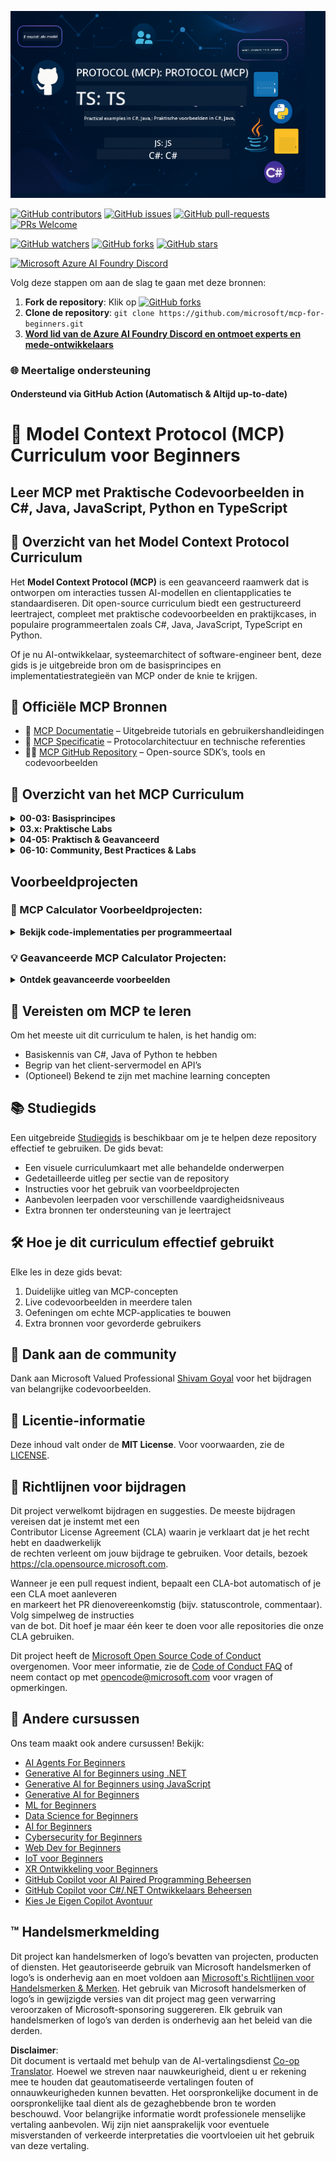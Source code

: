 <!--
CO_OP_TRANSLATOR_METADATA:
{
  "original_hash": "a94f85d76c34db9e2230c3d70787d320",
  "translation_date": "2025-06-27T15:09:48+00:00",
  "source_file": "README.md",
  "language_code": "nl"
}
-->
![MCP-voor-beginners](../../translated_images/mcp-beginners.2ce2b317996369ff66c5b72e25eff9d4288ab2741fc70c0b4e523d1ae1e249fd.nl.png) 

[![GitHub contributors](https://img.shields.io/github/contributors/microsoft/mcp-for-beginners.svg)](https://GitHub.com/microsoft/mcp-for-beginners/graphs/contributors)
[![GitHub issues](https://img.shields.io/github/issues/microsoft/mcp-for-beginners.svg)](https://GitHub.com/microsoft/mcp-for-beginners/issues)
[![GitHub pull-requests](https://img.shields.io/github/issues-pr/microsoft/mcp-for-beginners.svg)](https://GitHub.com/microsoft/mcp-for-beginners/pulls)
[![PRs Welcome](https://img.shields.io/badge/PRs-welcome-brightgreen.svg?style=flat-square)](http://makeapullrequest.com)

[![GitHub watchers](https://img.shields.io/github/watchers/microsoft/mcp-for-beginners.svg?style=social&label=Watch)](https://GitHub.com/microsoft/mcp-for-beginners/watchers)
[![GitHub forks](https://img.shields.io/github/forks/microsoft/mcp-for-beginners.svg?style=social&label=Fork)](https://GitHub.com/microsoft/mcp-for-beginners/fork)
[![GitHub stars](https://img.shields.io/github/stars/microsoft/mcp-for-beginners?style=social&label=Star)](https://GitHub.com/microsoft/mcp-for-beginners/stargazers)


[![Microsoft Azure AI Foundry Discord](https://dcbadge.vercel.app/api/server/ByRwuEEgH4)](https://discord.com/invite/ByRwuEEgH4)


Volg deze stappen om aan de slag te gaan met deze bronnen:
1. **Fork de repository**: Klik op [![GitHub forks](https://img.shields.io/github/forks/microsoft/mcp-for-beginners.svg?style=social&label=Fork)](https://GitHub.com/microsoft/mcp-for-beginners/fork)
2. **Clone de repository**:   `git clone https://github.com/microsoft/mcp-for-beginners.git`
3. [**Word lid van de Azure AI Foundry Discord en ontmoet experts en mede-ontwikkelaars**](https://discord.com/invite/ByRwuEEgH4)


### 🌐 Meertalige ondersteuning

#### Ondersteund via GitHub Action (Automatisch & Altijd up-to-date)

# 🚀 Model Context Protocol (MCP) Curriculum voor Beginners

## **Leer MCP met Praktische Codevoorbeelden in C#, Java, JavaScript, Python en TypeScript**

## 🧠 Overzicht van het Model Context Protocol Curriculum

Het **Model Context Protocol (MCP)** is een geavanceerd raamwerk dat is ontworpen om interacties tussen AI-modellen en clientapplicaties te standaardiseren. Dit open-source curriculum biedt een gestructureerd leertraject, compleet met praktische codevoorbeelden en praktijkcases, in populaire programmeertalen zoals C#, Java, JavaScript, TypeScript en Python.

Of je nu AI-ontwikkelaar, systeemarchitect of software-engineer bent, deze gids is je uitgebreide bron om de basisprincipes en implementatiestrategieën van MCP onder de knie te krijgen.

## 🔗 Officiële MCP Bronnen

- 📘 [MCP Documentatie](https://modelcontextprotocol.io/) – Uitgebreide tutorials en gebruikershandleidingen  
- 📜 [MCP Specificatie](https://spec.modelcontextprotocol.io/) – Protocolarchitectuur en technische referenties  
- 🧑‍💻 [MCP GitHub Repository](https://github.com/modelcontextprotocol) – Open-source SDK’s, tools en codevoorbeelden  

## 🧭 Overzicht van het MCP Curriculum

<details>
  <summary><strong>00-03: Basisprincipes</strong></summary>

- **00. Introductie tot MCP**  
  Overzicht van het Model Context Protocol en het belang ervan in AI-pijplijnen. [Lees meer](./00-Introduction/README.md)
- **01. Kernconcepten uitgelegd**  
  Diepgaande verkenning van de kernconcepten van MCP. [Lees meer](./01-CoreConcepts/README.md)
- **02. Beveiliging in MCP**  
  Beveiligingsrisico’s en beste praktijken. [Lees meer](./02-Security/README.md)
- **03. Aan de slag met MCP**  
  Omgevingsinstellingen, basisservers/clients, integratie. [Lees meer](./03-GettingStarted/README.md)
</details>

<details>
  <summary><strong>03.x: Praktische Labs</strong></summary>

- **3.1. Eerste server** – [Gids](./03-GettingStarted/01-first-server/README.md)
- **3.2. Eerste client** – [Gids](./03-GettingStarted/02-client/README.md)
- **3.3. Client met LLM** – [Gids](./03-GettingStarted/03-llm-client/README.md)
- **3.4. Een server gebruiken met Visual Studio Code** – [Gids](./03-GettingStarted/04-vscode/README.md)
- **3.5. Een server maken met SSE** – [Gids](./03-GettingStarted/05-sse-server/README.md)
- **3.6. HTTP Streaming** – [Gids](./03-GettingStarted/06-http-streaming/README.md)
- **3.7. Gebruik AI Toolkit** – [Gids](./03-GettingStarted/07-aitk/README.md)
- **3.8. Je server testen** – [Gids](./03-GettingStarted/08-testing/README.md)
- **3.9. Je server uitrollen** – [Gids](./03-GettingStarted/09-deployment/README.md)
</details>

<details>
  <summary><strong>04-05: Praktisch & Geavanceerd</strong></summary>

- **04. Praktische Implementatie**  
  SDK’s, debuggen, testen, herbruikbare prompt-templates. [Lees meer](./04-PracticalImplementation/README.md)
- **05. Geavanceerde Onderwerpen in MCP**  
  Multi-modale AI, schaalbaarheid, enterprise toepassingen. [Lees meer](./05-AdvancedTopics/README.md)
- **5.1. MCP Integratie met Azure** – [Gids](./05-AdvancedTopics/mcp-integration/README.md)
- **5.2. Multi-modality** – [Gids](./05-AdvancedTopics/mcp-multi-modality/README.md)
- **5.3. MCP OAuth2 Demo** – [Gids](./05-AdvancedTopics/mcp-oauth2-demo/README.md)
- **5.4. Root Contexts** – [Gids](./05-AdvancedTopics/mcp-root-contexts/README.md)
- **5.5. Routing** – [Gids](./05-AdvancedTopics/mcp-routing/README.md)
- **5.6. Sampling** – [Gids](./05-AdvancedTopics/mcp-sampling/README.md)
- **5.7. Schalen** – [Gids](./05-AdvancedTopics/mcp-scaling/README.md)
- **5.8. Beveiliging** – [Gids](./05-AdvancedTopics/mcp-security/README.md)
- **5.9. Web Search MCP** – [Gids](./05-AdvancedTopics/web-search-mcp/README.md)
- **5.10. Realtime Streaming** – [Gids](./05-AdvancedTopics/mcp-realtimestreaming/README.md)
- **5.11. Realtime Web Search** – [Gids](./05-AdvancedTopics/mcp-realtimesearch/README.md)
- **5.12. Entra ID Authenticatie voor Model Context Protocol Servers** – [Gids](./05-AdvancedTopics/mcp-security-entra/README.md)
</details>

<details>
  <summary><strong>06-10: Community, Best Practices & Labs</strong></summary>
- **06. Community Contributions** – [Handleiding](./06-CommunityContributions/README.md)  
- **07. Inzichten uit vroege adoptie** – [Handleiding](./07-LessonsFromEarlyAdoption/README.md)  
- **08. Best Practices voor MCP** – [Handleiding](./08-BestPractices/README.md)  
- **09. MCP Case Studies** – [Handleiding](./09-CaseStudy/README.md)  
- **10. AI Workflows stroomlijnen: Een MCP-server bouwen met AI Toolkit** – [Hands On Lab](./10-StreamliningAIWorkflowsBuildingAnMCPServerWithAIToolkit/README.md)  
</details>

## Voorbeeldprojecten

### 🧮 MCP Calculator Voorbeeldprojecten:  
<details>  
  <summary><strong>Bekijk code-implementaties per programmeertaal</strong></summary>

  - [C# MCP Server Voorbeeld](./03-GettingStarted/samples/csharp/README.md)  
  - [Java MCP Calculator](./03-GettingStarted/samples/java/calculator/README.md)  
  - [JavaScript MCP Demo](./03-GettingStarted/samples/javascript/README.md)  
  - [Python MCP Server](../../03-GettingStarted/samples/python/mcp_calculator_server.py)  
  - [TypeScript MCP Voorbeeld](./03-GettingStarted/samples/typescript/README.md)

</details>

### 💡 Geavanceerde MCP Calculator Projecten:  
<details>  
  <summary><strong>Ontdek geavanceerde voorbeelden</strong></summary>

  - [Geavanceerd C# Voorbeeld](./04-PracticalImplementation/samples/csharp/README.md)  
  - [Java Container App Voorbeeld](./04-PracticalImplementation/samples/java/containerapp/README.md)  
  - [JavaScript Geavanceerd Voorbeeld](./04-PracticalImplementation/samples/javascript/README.md)  
  - [Python Complexe Implementatie](../../04-PracticalImplementation/samples/python/mcp_sample.py)  
  - [TypeScript Container Voorbeeld](./04-PracticalImplementation/samples/typescript/README.md)

</details>


## 🎯 Vereisten om MCP te leren

Om het meeste uit dit curriculum te halen, is het handig om:

- Basiskennis van C#, Java of Python te hebben  
- Begrip van het client-servermodel en API’s  
- (Optioneel) Bekend te zijn met machine learning concepten

## 📚 Studiegids

Een uitgebreide [Studiegids](./study_guide.md) is beschikbaar om je te helpen deze repository effectief te gebruiken. De gids bevat:

- Een visuele curriculumkaart met alle behandelde onderwerpen  
- Gedetailleerde uitleg per sectie van de repository  
- Instructies voor het gebruik van voorbeeldprojecten  
- Aanbevolen leerpaden voor verschillende vaardigheidsniveaus  
- Extra bronnen ter ondersteuning van je leertraject

## 🛠️ Hoe je dit curriculum effectief gebruikt

Elke les in deze gids bevat:

1. Duidelijke uitleg van MCP-concepten  
2. Live codevoorbeelden in meerdere talen  
3. Oefeningen om echte MCP-applicaties te bouwen  
4. Extra bronnen voor gevorderde gebruikers


## 🌟 Dank aan de community

Dank aan Microsoft Valued Professional [Shivam Goyal](https://www.linkedin.com/in/shivam2003/) voor het bijdragen van belangrijke codevoorbeelden.

## 📜 Licentie-informatie

Deze inhoud valt onder de **MIT License**. Voor voorwaarden, zie de [LICENSE](../../LICENSE).

## 🤝 Richtlijnen voor bijdragen

Dit project verwelkomt bijdragen en suggesties. De meeste bijdragen vereisen dat je instemt met een  
Contributor License Agreement (CLA) waarin je verklaart dat je het recht hebt en daadwerkelijk  
de rechten verleent om jouw bijdrage te gebruiken. Voor details, bezoek <https://cla.opensource.microsoft.com>.

Wanneer je een pull request indient, bepaalt een CLA-bot automatisch of je een CLA moet aanleveren  
en markeert het PR dienovereenkomstig (bijv. statuscontrole, commentaar). Volg simpelweg de instructies  
van de bot. Dit hoef je maar één keer te doen voor alle repositories die onze CLA gebruiken.

Dit project heeft de [Microsoft Open Source Code of Conduct](https://opensource.microsoft.com/codeofconduct/)  
overgenomen. Voor meer informatie, zie de [Code of Conduct FAQ](https://opensource.microsoft.com/codeofconduct/faq/) of  
neem contact op met [opencode@microsoft.com](mailto:opencode@microsoft.com) voor vragen of opmerkingen.

## 🎒 Andere cursussen  
Ons team maakt ook andere cursussen! Bekijk:

- [AI Agents For Beginners](https://github.com/microsoft/ai-agents-for-beginners?WT.mc_id=academic-105485-koreyst)  
- [Generative AI for Beginners using .NET](https://github.com/microsoft/Generative-AI-for-beginners-dotnet?WT.mc_id=academic-105485-koreyst)  
- [Generative AI for Beginners using JavaScript](https://github.com/microsoft/generative-ai-with-javascript?WT.mc_id=academic-105485-koreyst)  
- [Generative AI for Beginners](https://github.com/microsoft/generative-ai-for-beginners?WT.mc_id=academic-105485-koreyst)  
- [ML for Beginners](https://aka.ms/ml-beginners?WT.mc_id=academic-105485-koreyst)  
- [Data Science for Beginners](https://aka.ms/datascience-beginners?WT.mc_id=academic-105485-koreyst)  
- [AI for Beginners](https://aka.ms/ai-beginners?WT.mc_id=academic-105485-koreyst)  
- [Cybersecurity for Beginners](https://github.com/microsoft/Security-101??WT.mc_id=academic-96948-sayoung)  
- [Web Dev for Beginners](https://aka.ms/webdev-beginners?WT.mc_id=academic-105485-koreyst)
- [IoT voor Beginners](https://aka.ms/iot-beginners?WT.mc_id=academic-105485-koreyst)
- [XR Ontwikkeling voor Beginners](https://github.com/microsoft/xr-development-for-beginners?WT.mc_id=academic-105485-koreyst)
- [GitHub Copilot voor AI Paired Programming Beheersen](https://aka.ms/GitHubCopilotAI?WT.mc_id=academic-105485-koreyst)
- [GitHub Copilot voor C#/.NET Ontwikkelaars Beheersen](https://github.com/microsoft/mastering-github-copilot-for-dotnet-csharp-developers?WT.mc_id=academic-105485-koreyst)
- [Kies Je Eigen Copilot Avontuur](https://github.com/microsoft/CopilotAdventures?WT.mc_id=academic-105485-koreyst)


## ™️ Handelsmerkmelding

Dit project kan handelsmerken of logo’s bevatten van projecten, producten of diensten. Het geautoriseerde gebruik van Microsoft
handelsmerken of logo’s is onderhevig aan en moet voldoen aan
[Microsoft's Richtlijnen voor Handelsmerken & Merken](https://www.microsoft.com/legal/intellectualproperty/trademarks/usage/general).
Het gebruik van Microsoft handelsmerken of logo’s in gewijzigde versies van dit project mag geen verwarring veroorzaken of Microsoft-sponsoring suggereren.
Elk gebruik van handelsmerken of logo’s van derden is onderhevig aan het beleid van die derden.

**Disclaimer**:  
Dit document is vertaald met behulp van de AI-vertalingsdienst [Co-op Translator](https://github.com/Azure/co-op-translator). Hoewel we streven naar nauwkeurigheid, dient u er rekening mee te houden dat geautomatiseerde vertalingen fouten of onnauwkeurigheden kunnen bevatten. Het oorspronkelijke document in de oorspronkelijke taal dient als de gezaghebbende bron te worden beschouwd. Voor belangrijke informatie wordt professionele menselijke vertaling aanbevolen. Wij zijn niet aansprakelijk voor eventuele misverstanden of verkeerde interpretaties die voortvloeien uit het gebruik van deze vertaling.